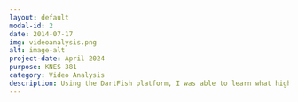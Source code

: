 ```yaml
---
layout: default
modal-id: 2
date: 2014-07-17
img: videoanalysis.png
alt: image-alt
project-date: April 2024
purpose: KNES 381
category: Video Analysis
description: Using the DartFish platform, I was able to learn what high performance athletes and coaches are doing to analyze movements in sport and improve performance. We were able to play around using different clips in order to analyze movements. This is a clip that I created where I compared a client's "poor form" squat vs. a "good form" squat using DartFish. <a href = "https://dartfi.sh/QrLHNIVx1Y4"> Click here to view my video in full </a> <img src="img/portfolio/video1.png" alt="Video1" width="100%"> This is what the webpage will look once you are viewing. The left view is the good squat while the right view is the poor squat. <img src="img/portfolio/video2.png" alt="Video2" width="100%"> Using the angles tool, I was able to numerically and visually quantify the poor posture of the clients back while doing a squat.<img src="img/portfolio/video3.png" alt="Video3" width="100%"> The ability to create still shots allows for the coach and athletes to pause their movements and break them down into different parts. The arrow helps the client see how she is moving her body in relation to the ground. <img src="img/portfolio/video4.png" alt="Video1" width="100%"> Once again, the angles allow for visual and numerical perspectives on proper form when doing an exercise. <img src="img/portfolio/video5.png" alt="video5" width="100%"> Finally, even the ending position of the client shows the upper body differences when completing a proper vs bad squat.
---
```


